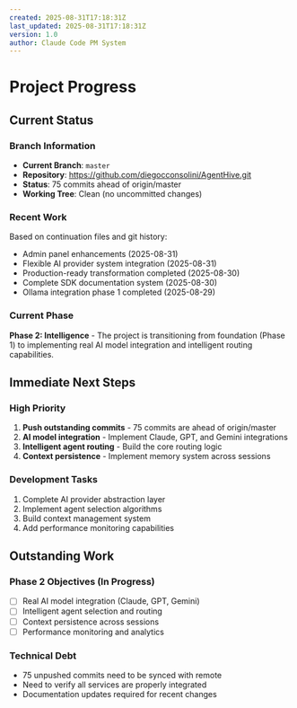 ```yaml
---
created: 2025-08-31T17:18:31Z
last_updated: 2025-08-31T17:18:31Z
version: 1.0
author: Claude Code PM System
---
```


# Project Progress

## Current Status

### Branch Information
- **Current Branch**: `master`
- **Repository**: https://github.com/diegocconsolini/AgentHive.git
- **Status**: 75 commits ahead of origin/master
- **Working Tree**: Clean (no uncommitted changes)

### Recent Work
Based on continuation files and git history:
- Admin panel enhancements (2025-08-31)
- Flexible AI provider system integration (2025-08-31)
- Production-ready transformation completed (2025-08-30)
- Complete SDK documentation system (2025-08-30)
- Ollama integration phase 1 completed (2025-08-29)

### Current Phase
**Phase 2: Intelligence** - The project is transitioning from foundation (Phase 1) to implementing real AI model integration and intelligent routing capabilities.

## Immediate Next Steps

### High Priority
1. **Push outstanding commits** - 75 commits are ahead of origin/master
2. **AI model integration** - Implement Claude, GPT, and Gemini integrations
3. **Intelligent agent routing** - Build the core routing logic
4. **Context persistence** - Implement memory system across sessions

### Development Tasks
1. Complete AI provider abstraction layer
2. Implement agent selection algorithms
3. Build context management system
4. Add performance monitoring capabilities

## Outstanding Work

### Phase 2 Objectives (In Progress)
- [ ] Real AI model integration (Claude, GPT, Gemini)
- [ ] Intelligent agent selection and routing
- [ ] Context persistence across sessions
- [ ] Performance monitoring and analytics

### Technical Debt
- 75 unpushed commits need to be synced with remote
- Need to verify all services are properly integrated
- Documentation updates required for recent changes